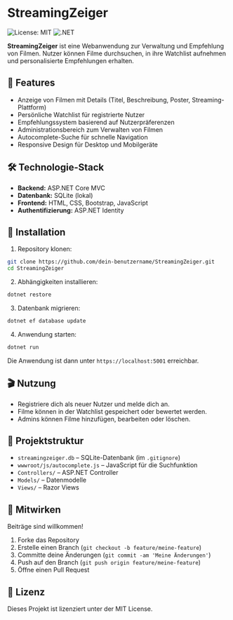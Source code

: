 # StreamingZeiger

![License: MIT](https://img.shields.io/badge/License-MIT-yellow.svg)
![.NET](https://img.shields.io/badge/.NET-8-blue)

**StreamingZeiger** ist eine Webanwendung zur Verwaltung und Empfehlung von Filmen. Nutzer können Filme durchsuchen, in ihre Watchlist aufnehmen und personalisierte Empfehlungen erhalten.

## 🌟 Features

- Anzeige von Filmen mit Details (Titel, Beschreibung, Poster, Streaming-Plattform)  
- Persönliche Watchlist für registrierte Nutzer  
- Empfehlungssystem basierend auf Nutzerpräferenzen  
- Administrationsbereich zum Verwalten von Filmen  
- Autocomplete-Suche für schnelle Navigation  
- Responsive Design für Desktop und Mobilgeräte

## 🛠️ Technologie-Stack

- **Backend:** ASP.NET Core MVC  
- **Datenbank:** SQLite (lokal)  
- **Frontend:** HTML, CSS, Bootstrap, JavaScript  
- **Authentifizierung:** ASP.NET Identity

## 🚀 Installation

1. Repository klonen:

```bash
git clone https://github.com/dein-benutzername/StreamingZeiger.git
cd StreamingZeiger
```

2. Abhängigkeiten installieren:

```bash
dotnet restore
```

3. Datenbank migrieren:

```bash
dotnet ef database update
```

4. Anwendung starten:

```bash
dotnet run
```

Die Anwendung ist dann unter `https://localhost:5001` erreichbar.

## 🎬 Nutzung

- Registriere dich als neuer Nutzer und melde dich an.  
- Filme können in der Watchlist gespeichert oder bewertet werden.  
- Admins können Filme hinzufügen, bearbeiten oder löschen.

## 📂 Projektstruktur

- `streamingzeiger.db` – SQLite-Datenbank (im `.gitignore`)  
- `wwwroot/js/autocomplete.js` – JavaScript für die Suchfunktion  
- `Controllers/` – ASP.NET Controller  
- `Models/` – Datenmodelle  
- `Views/` – Razor Views

## 🤝 Mitwirken

Beiträge sind willkommen!  
1. Forke das Repository  
2. Erstelle einen Branch (`git checkout -b feature/meine-feature`)  
3. Committe deine Änderungen (`git commit -am 'Meine Änderungen'`)  
4. Push auf den Branch (`git push origin feature/meine-feature`)  
5. Öffne einen Pull Request

## 📄 Lizenz

Dieses Projekt ist lizenziert unter der MIT License.

